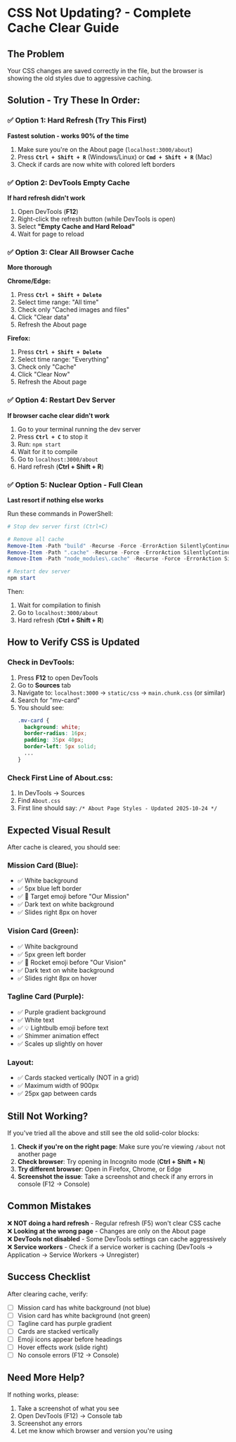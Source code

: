 # CSS Not Updating? - Complete Cache Clear Guide

## The Problem
Your CSS changes are saved correctly in the file, but the browser is showing the old styles due to aggressive caching.

## Solution - Try These In Order:

### ✅ Option 1: Hard Refresh (Try This First)
**Fastest solution - works 90% of the time**

1. Make sure you're on the About page (`localhost:3000/about`)
2. Press **`Ctrl + Shift + R`** (Windows/Linux) or **`Cmd + Shift + R`** (Mac)
3. Check if cards are now white with colored left borders

### ✅ Option 2: DevTools Empty Cache
**If hard refresh didn't work**

1. Open DevTools (**F12**)
2. Right-click the refresh button (while DevTools is open)
3. Select **"Empty Cache and Hard Reload"**
4. Wait for page to reload

### ✅ Option 3: Clear All Browser Cache
**More thorough**

**Chrome/Edge:**
1. Press **`Ctrl + Shift + Delete`**
2. Select time range: "All time"
3. Check only "Cached images and files"
4. Click "Clear data"
5. Refresh the About page

**Firefox:**
1. Press **`Ctrl + Shift + Delete`**
2. Select time range: "Everything"
3. Check only "Cache"
4. Click "Clear Now"
5. Refresh the About page

### ✅ Option 4: Restart Dev Server
**If browser cache clear didn't work**

1. Go to your terminal running the dev server
2. Press **`Ctrl + C`** to stop it
3. Run: `npm start`
4. Wait for it to compile
5. Go to `localhost:3000/about`
6. Hard refresh (**Ctrl + Shift + R**)

### ✅ Option 5: Nuclear Option - Full Clean
**Last resort if nothing else works**

Run these commands in PowerShell:

```powershell
# Stop dev server first (Ctrl+C)

# Remove all cache
Remove-Item -Path "build" -Recurse -Force -ErrorAction SilentlyContinue
Remove-Item -Path ".cache" -Recurse -Force -ErrorAction SilentlyContinue
Remove-Item -Path "node_modules\.cache" -Recurse -Force -ErrorAction SilentlyContinue

# Restart dev server
npm start
```

Then:
1. Wait for compilation to finish
2. Go to `localhost:3000/about`
3. Hard refresh (**Ctrl + Shift + R**)

## How to Verify CSS is Updated

### Check in DevTools:
1. Press **F12** to open DevTools
2. Go to **Sources** tab
3. Navigate to: `localhost:3000` → `static/css` → `main.chunk.css` (or similar)
4. Search for "mv-card"
5. You should see:
   ```css
   .mv-card {
     background: white;
     border-radius: 16px;
     padding: 35px 40px;
     border-left: 5px solid;
     ...
   }
   ```

### Check First Line of About.css:
1. In DevTools → Sources
2. Find `About.css`
3. First line should say: `/* About Page Styles - Updated 2025-10-24 */`

## Expected Visual Result

After cache is cleared, you should see:

### Mission Card (Blue):
- ✅ White background
- ✅ 5px blue left border
- ✅ 🎯 Target emoji before "Our Mission"
- ✅ Dark text on white background
- ✅ Slides right 8px on hover

### Vision Card (Green):
- ✅ White background
- ✅ 5px green left border
- ✅ 🚀 Rocket emoji before "Our Vision"
- ✅ Dark text on white background
- ✅ Slides right 8px on hover

### Tagline Card (Purple):
- ✅ Purple gradient background
- ✅ White text
- ✅ 💡 Lightbulb emoji before text
- ✅ Shimmer animation effect
- ✅ Scales up slightly on hover

### Layout:
- ✅ Cards stacked vertically (NOT in a grid)
- ✅ Maximum width of 900px
- ✅ 25px gap between cards

## Still Not Working?

If you've tried all the above and still see the old solid-color blocks:

1. **Check if you're on the right page**: Make sure you're viewing `/about` not another page
2. **Check browser**: Try opening in Incognito mode (**Ctrl + Shift + N**)
3. **Try different browser**: Open in Firefox, Chrome, or Edge
4. **Screenshot the issue**: Take a screenshot and check if any errors in console (F12 → Console)

## Common Mistakes

❌ **NOT doing a hard refresh** - Regular refresh (F5) won't clear CSS cache  
❌ **Looking at the wrong page** - Changes are only on the About page  
❌ **DevTools not disabled** - Some DevTools settings can cache aggressively  
❌ **Service workers** - Check if a service worker is caching (DevTools → Application → Service Workers → Unregister)

## Success Checklist

After clearing cache, verify:
- [ ] Mission card has white background (not blue)
- [ ] Vision card has white background (not green)  
- [ ] Tagline card has purple gradient
- [ ] Cards are stacked vertically
- [ ] Emoji icons appear before headings
- [ ] Hover effects work (slide right)
- [ ] No console errors (F12 → Console)

## Need More Help?

If nothing works, please:
1. Take a screenshot of what you see
2. Open DevTools (F12) → Console tab
3. Screenshot any errors
4. Let me know which browser and version you're using

